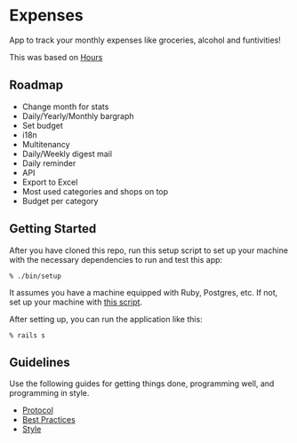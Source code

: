 # Expenses

App to track your monthly expenses like groceries, alcohol and funtivities!

This was based on [Hours](https://github.com/defactosoftware/hours)

## Roadmap

- Change month for stats
- Daily/Yearly/Monthly bargraph
- Set budget
- i18n
- Multitenancy
- Daily/Weekly digest mail
- Daily reminder
- API
- Export to Excel
- Most used categories and shops on top
- Budget per category

## Getting Started

After you have cloned this repo, run this setup script to set up your machine
with the necessary dependencies to run and test this app:

    % ./bin/setup

It assumes you have a machine equipped with Ruby, Postgres, etc. If not, set up
your machine with [this script].

[this script]: https://github.com/thoughtbot/laptop

After setting up, you can run the application like this:

    % rails s

## Guidelines

Use the following guides for getting things done, programming well, and
programming in style.

* [Protocol](http://github.com/thoughtbot/guides/blob/master/protocol)
* [Best Practices](http://github.com/thoughtbot/guides/blob/master/best-practices)
* [Style](http://github.com/thoughtbot/guides/blob/master/style)
